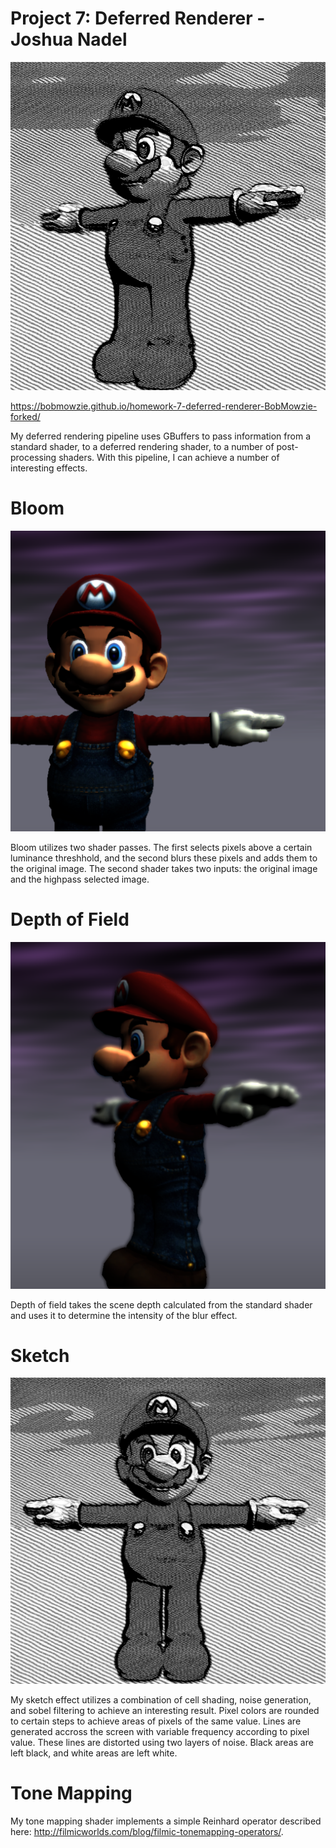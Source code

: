 # Project 7: Deferred Renderer - Joshua Nadel

![](preview.png)

https://bobmowzie.github.io/homework-7-deferred-renderer-BobMowzie-forked/

My deferred rendering pipeline uses GBuffers to pass information from a standard shader, to a deferred rendering shader, to a number of post-processing shaders. With this pipeline, I can achieve a number of interesting effects.

# Bloom
![](bloom.png)

Bloom utilizes two shader passes. The first selects pixels above a certain luminance threshhold, and the second blurs these pixels and adds them to the original image. The second shader takes two inputs: the original image and the highpass selected image.

# Depth of Field
![](dof.png)

Depth of field takes the scene depth calculated from the standard shader and uses it to determine the intensity of the blur effect.

# Sketch
![](sketch.png)

My sketch effect utilizes a combination of cell shading, noise generation, and sobel filtering to achieve an interesting result. Pixel colors are rounded to certain steps to achieve areas of pixels of the same value. Lines are generated accross the screen with variable frequency according to pixel value. These lines are distorted using two layers of noise. Black areas are left black, and white areas are left white.

# Tone Mapping

My tone mapping shader implements a simple Reinhard operator described here: http://filmicworlds.com/blog/filmic-tonemapping-operators/.